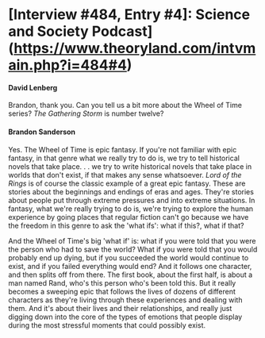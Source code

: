 # [Interview #484, Entry #4]: Science and Society Podcast](https://www.theoryland.com/intvmain.php?i=484#4)

#### David Lenberg

Brandon, thank you. Can you tell us a bit more about the Wheel of Time series?
*The Gathering Storm*
is number twelve?

#### Brandon Sanderson

Yes. The Wheel of Time is epic fantasy. If you're not familiar with epic fantasy, in that genre what we really try to do is, we try to tell historical novels that take place. . . we try to write historical novels that take place in worlds that don't exist, if that makes any sense whatsoever.
*Lord of the Rings*
is of course the classic example of a great epic fantasy. These are stories about the beginnings and endings of eras and ages. They're stories about people put through extreme pressures and into extreme situations. In fantasy, what we're really trying to do is, we're trying to explore the human experience by going places that regular fiction can't go because we have the freedom in this genre to ask the 'what ifs': what if this?, what if that?

And the Wheel of Time's big 'what if' is: what if you were told that you were the person who had to save the world? What if you were told that you would probably end up dying, but if you succeeded the world would continue to exist, and if you failed everything would end? And it follows one character, and then splits off from there. The first book, about the first half, is about a man named Rand, who's this person who's been told this. But it really becomes a sweeping epic that follows the lives of dozens of different characters as they're living through these experiences and dealing with them. And it's about their lives and their relationships, and really just digging down into the core of the types of emotions that people display during the most stressful moments that could possibly exist.

